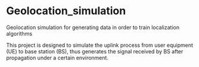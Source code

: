 # Geolocation_simulation
Geolocation simulation for generating data in order to train localization algorithms

This project is designed to simulate the uplink process from user equipment (UE) to base station (BS), thus generates the signal received by BS after propagation under a certain environment.

